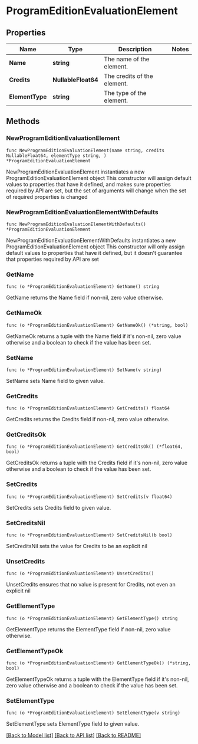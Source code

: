 # ProgramEditionEvaluationElement

## Properties

Name | Type | Description | Notes
------------ | ------------- | ------------- | -------------
**Name** | **string** | The name of the element. | 
**Credits** | **NullableFloat64** | The credits of the element. | 
**ElementType** | **string** | The type of the element. | 

## Methods

### NewProgramEditionEvaluationElement

`func NewProgramEditionEvaluationElement(name string, credits NullableFloat64, elementType string, ) *ProgramEditionEvaluationElement`

NewProgramEditionEvaluationElement instantiates a new ProgramEditionEvaluationElement object
This constructor will assign default values to properties that have it defined,
and makes sure properties required by API are set, but the set of arguments
will change when the set of required properties is changed

### NewProgramEditionEvaluationElementWithDefaults

`func NewProgramEditionEvaluationElementWithDefaults() *ProgramEditionEvaluationElement`

NewProgramEditionEvaluationElementWithDefaults instantiates a new ProgramEditionEvaluationElement object
This constructor will only assign default values to properties that have it defined,
but it doesn't guarantee that properties required by API are set

### GetName

`func (o *ProgramEditionEvaluationElement) GetName() string`

GetName returns the Name field if non-nil, zero value otherwise.

### GetNameOk

`func (o *ProgramEditionEvaluationElement) GetNameOk() (*string, bool)`

GetNameOk returns a tuple with the Name field if it's non-nil, zero value otherwise
and a boolean to check if the value has been set.

### SetName

`func (o *ProgramEditionEvaluationElement) SetName(v string)`

SetName sets Name field to given value.


### GetCredits

`func (o *ProgramEditionEvaluationElement) GetCredits() float64`

GetCredits returns the Credits field if non-nil, zero value otherwise.

### GetCreditsOk

`func (o *ProgramEditionEvaluationElement) GetCreditsOk() (*float64, bool)`

GetCreditsOk returns a tuple with the Credits field if it's non-nil, zero value otherwise
and a boolean to check if the value has been set.

### SetCredits

`func (o *ProgramEditionEvaluationElement) SetCredits(v float64)`

SetCredits sets Credits field to given value.


### SetCreditsNil

`func (o *ProgramEditionEvaluationElement) SetCreditsNil(b bool)`

 SetCreditsNil sets the value for Credits to be an explicit nil

### UnsetCredits
`func (o *ProgramEditionEvaluationElement) UnsetCredits()`

UnsetCredits ensures that no value is present for Credits, not even an explicit nil
### GetElementType

`func (o *ProgramEditionEvaluationElement) GetElementType() string`

GetElementType returns the ElementType field if non-nil, zero value otherwise.

### GetElementTypeOk

`func (o *ProgramEditionEvaluationElement) GetElementTypeOk() (*string, bool)`

GetElementTypeOk returns a tuple with the ElementType field if it's non-nil, zero value otherwise
and a boolean to check if the value has been set.

### SetElementType

`func (o *ProgramEditionEvaluationElement) SetElementType(v string)`

SetElementType sets ElementType field to given value.



[[Back to Model list]](../README.md#documentation-for-models) [[Back to API list]](../README.md#documentation-for-api-endpoints) [[Back to README]](../README.md)


